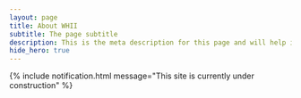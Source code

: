 ```yaml
---
layout: page
title: About WHII
subtitle: The page subtitle
description: This is the meta description for this page and will help it appear in search engines
hide_hero: true
---
```

{% include notification.html 
message="This site is currently under construction"  %}
